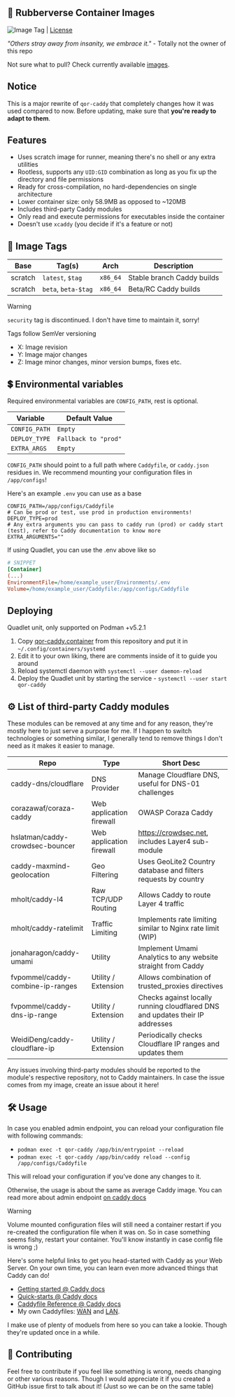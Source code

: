 ## 🦆 Rubberverse Container Images

![Image Tag](https://img.shields.io/github/v/tag/Rubberverse/qor-caddy) | [License](https://img.shields.io/github/license/Rubberverse/qor-caddy)

*"Others stray away from insanity, we embrace it."* - Totally not the owner of this repo

Not sure what to pull? Check currently available [images](https://github.com/Rubberverse/qor-caddy/pkgs/container/qor-caddy).

## Notice

This is a major rewrite of `qor-caddy` that completely changes how it was used compared to now. Before updating, make sure that **you're ready to adapt to them**.

## Features

- Uses scratch image for runner, meaning there's no shell or any extra utilities
- Rootless, supports any `UID:GID` combination as long as you fix up the directory and file permissions
- Ready for cross-compilation, no hard-dependencies on single architecture
- Lower container size: only 58.9MB as opposed to ~120MB
- Includes third-party Caddy modules
- Only read and execute permissions for executables inside the container
- Doesn't use `xcaddy` (you decide if it's a feature or not)

## 🔗 Image Tags

| Base    | Tag(s)              | Arch     | Description                |
|---------|---------------------|----------|----------------------------|
| scratch | `latest`, `$tag`    | `x86_64` | Stable branch Caddy builds |
| scratch | `beta`, `beta-$tag` | `x86_64` | Beta/RC Caddy builds       |

> [!WARNING]
> `security` tag is discontinued. I don't have time to maintain it, sorry!

Tags follow SemVer versioning

- X: Image revision
- Y: Image major changes
- Z: Image minor changes, minor version bumps, fixes etc.

## 💲 Environmental variables

Required environmental variables are `CONFIG_PATH`, rest is optional.

| Variable          | Default Value        |
|-------------------|----------------------|
| `CONFIG_PATH`     | `Empty`              |
| `DEPLOY_TYPE`     | `Fallback to "prod"` |
| `EXTRA_ARGS`      | `Empty`              |

`CONFIG_PATH` should point to a full path where `Caddyfile`, or `caddy.json` residues in. We recommend mounting your configuration files in `/app/configs`!

Here's an example `.env` you can use as a base

```env
CONFIG_PATH=/app/configs/Caddyfile
# Can be prod or test, use prod in production environments!
DEPLOY_TYPE=prod
# Any extra arguments you can pass to caddy run (prod) or caddy start (test), refer to Caddy documentation to know more
EXTRA_ARGUMENTS=""
```

If using Quadlet, you can use the .env above like so

```ini
# SNIPPET
[Container]
(...)
EnvironmentFile=/home/example_user/Environments/.env
Volume=/home/example_user/Caddyfile:/app/configs/Caddyfile
```

## Deploying

Quadlet unit, only supported on Podman +v5.2.1

1. Copy [qor-caddy.container](https://github.com/Rubberverse/qor-caddy/blob/main/qor-caddy.container) from this repository and put it in `~/.config/containers/systemd`
2. Edit it to your own liking, there are comments inside of it to guide you around
3. Reload systemctl daemon with `systemctl --user daemon-reload`
4. Deploy the Quadlet unit by starting the service - `systemctl --user start qor-caddy`

## ⚙️ List of third-party Caddy modules

These modules can be removed at any time and for any reason, they're mostly here to just serve a purpose for me. If I happen to switch technologies or something similar, I generally tend to remove things I don't need as it makes it easier to manage.

| Repo                             | Type                     | Short Desc                                                                    |
|----------------------------------|--------------------------|-------------------------------------------------------------------------------|
| caddy-dns/cloudflare             | DNS Provider             | Manage Cloudflare DNS, useful for DNS-01 challenges                           |
| corazawaf/coraza-caddy           | Web application firewall | OWASP Coraza Caddy                                                            |
| hslatman/caddy-crowdsec-bouncer  | Web application firewall | https://crowdsec.net, includes Layer4 sub-module                              |
| caddy-maxmind-geolocation        | Geo Filtering            | Uses GeoLite2 Country database and filters requests by country                |
| mholt/caddy-l4                   | Raw TCP/UDP Routing      | Allows Caddy to route Layer 4 traffic                                         |
| mholt/caddy-ratelimit            | Traffic Limiting         | Implements rate limiting similar to Nginx rate limit (WIP)                    |
| jonaharagon/caddy-umami          | Utility                  | Implement Umami Analytics to any website straight from Caddy                  |
| fvpommel/caddy-combine-ip-ranges | Utility / Extension      | Allows combination of trusted_proxies directives                              |
| fvpommel/caddy-dns-ip-range      | Utility / Extension      | Checks against locally running cloudflared DNS and updates their IP addresses |
| WeidiDeng/caddy-cloudflare-ip    | Utility / Extension      | Periodically checks Cloudflare IP ranges and updates them                     |

Any issues involving third-party modules should be reported to the module's respective repository, not to Caddy maintainers. In case the issue comes from my image, create an issue about it here!

## 🛠️ Usage

In case you enabled admin endpoint, you can reload your configuration file with following commands:

- `podman exec -t qor-caddy /app/bin/entrypoint --reload`
- `podman exec -t qor-caddy /app/bin/caddy reload --config /app/configs/Caddyfile`

This will reload your configuration if you've done any changes to it.

Otherwise, the usage is about the same as average Caddy image. You can read more about admin endpoint [on caddy docs](https://caddyserver.com/docs/caddyfile/options#admin)

> [!WARNING]
> Volume mounted configuration files will still need a container restart if you re-created the configuration file when it was on. So in case something seems fishy, restart your container. You'll know instantly in case config file is wrong ;)

Here's some helpful links to get you head-started with Caddy as your Web Server. On your own time, you can learn even more advanced things that Caddy can do!

- [Getting started @ Caddy docs](https://caddyserver.com/docs/getting-started)
- [Quick-starts @ Caddy docs](https://caddyserver.com/docs/quick-starts)
- [Caddyfile Reference @ Caddy docs](https://caddyserver.com/docs/caddyfile)
- My own Caddyfiles: [WAN](https://github.com/MrRubberDucky/Homelab/blob/main/WAN/Caddy/Caddyfile) and [LAN](https://github.com/MrRubberDucky/Homelab/blob/main/LAN/Caddy/Caddyfile). 

I make use of plenty of moduels from here so you can take a lookie. Though they're updated once in a while.

## 🥰 Contributing

Feel free to contribute if you feel like something is wrong, needs changing or other various reasons. Though I would appreciate it if you created a GitHub issue first to talk about it! (Just so we can be on the same table)
